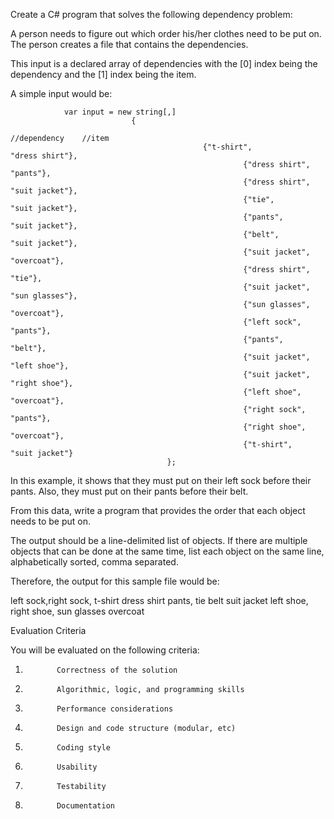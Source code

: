Create a C# program that solves the following dependency problem:
 
A person needs to figure out which order his/her clothes need to be put on. 
The person creates a file that contains the dependencies.
 
This input is a declared array of dependencies with the [0] index being the dependency and the [1] index being the item. 

A simple input would be:
 
                var input = new string[,]
                               {
                                                                //dependency    //item
                                               {"t-shirt",             "dress shirt"},
                                                        {"dress shirt", "pants"},
                                                        {"dress shirt", "suit jacket"},
                                                        {"tie",                           "suit jacket"},
                                                        {"pants",     "suit jacket"},
                                                        {"belt",         "suit jacket"},
                                                        {"suit jacket", "overcoat"},
                                                        {"dress shirt", "tie"},
                                                        {"suit jacket", "sun glasses"},
                                                        {"sun glasses", "overcoat"},
                                                        {"left sock",                "pants"},
                                                        {"pants",     "belt"},
                                                        {"suit jacket", "left shoe"},
                                                        {"suit jacket", "right shoe"},
                                                        {"left shoe",               "overcoat"},
                                                        {"right sock",             "pants"},
                                                        {"right shoe",            "overcoat"},
                                                        {"t-shirt",    "suit jacket"}
                                       };
 
In this example, it shows that they must put on their left sock before their pants. Also, 
they must put on their pants before their belt.
 
From this data, write a program that provides the order that each object needs to be put on.
 
The output should be a line-delimited list of objects. If there are multiple objects that
can be done at the same time, list each object on the same line, alphabetically 
sorted, comma separated.
 
Therefore, the output for this sample file would be:
 
left sock,right sock, t-shirt
dress shirt
pants, tie
belt
suit jacket
left shoe, right shoe, sun glasses
overcoat
 
Evaluation Criteria
 
You will be evaluated on the following criteria:
 
1.            Correctness of the solution
2.            Algorithmic, logic, and programming skills
3.            Performance considerations
4.            Design and code structure (modular, etc)
5.            Coding style
6.            Usability
7.            Testability
8.            Documentation
